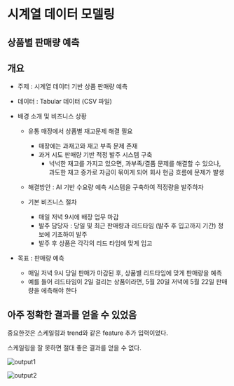 
# 시계열 데이터 모델링 
## 상품별 판매량 예측 

## 개요 
- 주제 : 시계열 데이터 기반 상품 판매량 예측 
- 데이터 : Tabular 데이터 (CSV 파일)

- 배경 소개 및 비즈니스 상황 

    * 유통 매장에서 상품별 재고문제 해결 필요 
        * 매장에는 과재고와 재고 부족 문제 존재 
        * 과거 시도 판매량 기반 적정 발주 시스템 구축 
            * 넉넉한 재고를 가지고 있으면, 과부족/결품 문제를 해결할 수 있으나, 과도한 재고 증가로 자금이 묶이게 되어 회사 현금 흐름에 문제가 발생 

    * 해결방안 : AI 기반 수요량 예측 시스템을 구축하여 적정량을 발주하자 

    * 기본 비즈니스 절차 
        - 매일 저녁 9시에 배장 업무 마감 
        - 발주 담당자 : 당일 및 최근 판매량과 리드타임 (발주 후 입고까지 기간) 정보에 기초하여 발주 
        - 발주 후 상품은 각각의 리드 타임에 맞게 입고 


- 목표 : 판매량 예측 
    * 매일 저녁 9시 당일 판매가 마감된 후, 상품별 리드타임에 맞게 판매량을 예측 
    * 예를 들어 리드타임이 2일 걸리는 상품이라면, 5월 20일 저녁에 5월 22일 판매량을 에측해야 한다 


## 아주 정확한 결과를 얻을 수 있었음 

중요한것은 스케일링과 trend와 같은 feature 추가 입력이었다. 

스케일링을 잘 못하면 절대 좋은 결과를 얻을 수 없다. 

![output1](https://github.com/khw11044/temporal_tabular_data/assets/51473705/a898e40b-e3cd-441f-8c09-815bef30b481)


![output2](https://github.com/khw11044/temporal_tabular_data/assets/51473705/3b6de45f-2b1c-4a01-b03b-02389aa0cea0)
